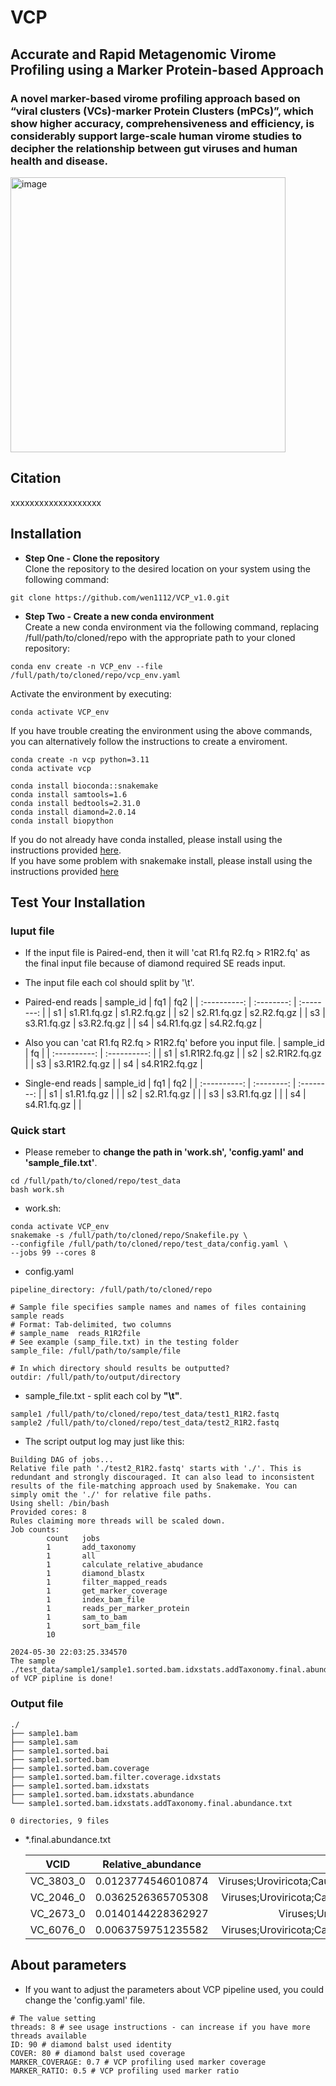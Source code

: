# VCP
## Accurate and Rapid Metagenomic Virome Profiling using a Marker Protein-based Approach
### A novel marker-based virome profiling approach based on “viral clusters (VCs)-marker Protein Clusters (mPCs)”, which show higher accuracy, comprehensiveness and efficiency, is considerably support large-scale human virome studies to decipher the relationship between gut viruses and human health and disease.

<img width="440" alt="image" src="https://github.com/wen1112/VCP_v1.0/assets/71487119/f95bb9a5-3985-414e-a8c6-7cdbb9d05039">

## Citation
xxxxxxxxxxxxxxxxxxx  

## Installation  

- **Step One - Clone the repository**  
Clone the repository to the desired location on your system using the following command:
```
git clone https://github.com/wen1112/VCP_v1.0.git
```

- **Step Two - Create a new conda environment**  
Create a new conda environment via the following command, replacing /full/path/to/cloned/repo with the appropriate path to your cloned repository:
```
conda env create -n VCP_env --file /full/path/to/cloned/repo/vcp_env.yaml
```

Activate the environment by executing:
```
conda activate VCP_env
```

If you have trouble creating the environment using the above commands, you can alternatively follow the instructions to create a enviroment.
```
conda create -n vcp python=3.11
conda activate vcp

conda install bioconda::snakemake
conda install samtools=1.6
conda install bedtools=2.31.0
conda install diamond=2.0.14
conda install biopython
```

If you do not already have conda installed, please install using the instructions provided [here](https://developers.google.com/earth-engine/guides/python_install-conda/).  
If you have some problem with snakemake install, please install using the instructions provided [here](https://snakemake.readthedocs.io/en/v7.25.0/getting_started/installation.html)

## Test Your Installation
### Iuput file

+ If the input file is Paired-end, then it will 'cat R1.fq R2.fq > R1R2.fq' as the final input file because of diamond required SE reads input.
+ The input file each col should split by '\t'.
+ Paired-end reads
  |  sample_id   |     fq1      |     fq2     |
  | :----------: |  :--------:  | :--------:  |
  |     s1       |  s1.R1.fq.gz | s1.R2.fq.gz |
  |     s2       |  s2.R1.fq.gz | s2.R2.fq.gz |
  |     s3       |  s3.R1.fq.gz | s3.R2.fq.gz |
  |     s4       |  s4.R1.fq.gz | s4.R2.fq.gz |

+ Also you can 'cat R1.fq R2.fq > R1R2.fq' before you input file.
  |  sample_id   |       fq       |
  | :----------: |  :----------:  |
  |     s1       |  s1.R1R2.fq.gz |
  |     s2       |  s2.R1R2.fq.gz |
  |     s3       |  s3.R1R2.fq.gz |
  |     s4       |  s4.R1R2.fq.gz |
 
+ Single-end reads
  |  sample_id   |     fq1      |    fq2     |
  | :----------: |  :--------:  | :--------: |
  |     s1       |  s1.R1.fq.gz |            |
  |     s2       |  s2.R1.fq.gz |            |
  |     s3       |  s3.R1.fq.gz |            |
  |     s4       |  s4.R1.fq.gz |            |

  
### Quick start

+ Please remeber to **change the path in 'work.sh', 'config.yaml'  and 'sample_file.txt'**.  

```
cd /full/path/to/cloned/repo/test_data
bash work.sh
```

+ work.sh:
```
conda activate VCP_env
snakemake -s /full/path/to/cloned/repo/Snakefile.py \
--configfile /full/path/to/cloned/repo/test_data/config.yaml \
--jobs 99 --cores 8 
```
+ config.yaml
```
pipeline_directory: /full/path/to/cloned/repo

# Sample file specifies sample names and names of files containing sample reads
# Format: Tab-delimited, two columns
# sample_name  reads_R1R2file
# See example (samp_file.txt) in the testing folder
sample_file: /full/path/to/sample/file

# In which directory should results be outputted?
outdir: /full/path/to/output/directory
```

+ sample_file.txt - split each col by **"\t"**.  
```
sample1 /full/path/to/cloned/repo/test_data/test1_R1R2.fastq
sample2 /full/path/to/cloned/repo/test_data/test2_R1R2.fastq
```


+ The script output log may just like this:
```
Building DAG of jobs...
Relative file path './test2_R1R2.fastq' starts with './'. This is redundant and strongly discouraged. It can also lead to inconsistent results of the file-matching approach used by Snakemake. You can simply omit the './' for relative file paths.
Using shell: /bin/bash
Provided cores: 8
Rules claiming more threads will be scaled down.
Job counts:
        count   jobs
        1       add_taxonomy
        1       all
        1       calculate_relative_abudance
        1       diamond_blastx
        1       filter_mapped_reads
        1       get_marker_coverage
        1       index_bam_file
        1       reads_per_marker_protein
        1       sam_to_bam
        1       sort_bam_file
        10

2024-05-30 22:03:25.334570
The sample ./test_data/sample1/sample1.sorted.bam.idxstats.addTaxonomy.final.abundance.txt of VCP pipline is done!
```

### Output file

```
./
├── sample1.bam
├── sample1.sam
├── sample1.sorted.bai
├── sample1.sorted.bam
├── sample1.sorted.bam.coverage
├── sample1.sorted.bam.filter.coverage.idxstats
├── sample1.sorted.bam.idxstats
├── sample1.sorted.bam.idxstats.abundance
└── sample1.sorted.bam.idxstats.addTaxonomy.final.abundance.txt

0 directories, 9 files
```

+ *.final.abundance.txt

  |    VCID   | Relative_abundance | VC_lineage | VC_lifestyle | VC_host_lineage |
  | :-------: |  :--------------:  | :--------------: | :--------------: |  :--------------: |
  | VC_3803_0 | 0.0123774546010874 | Viruses;Uroviricota;Caudoviricetes;Caudovirales;Siphoviridae;; |  Temperate | Bacteria;Firmicutes;Clostridia;Eubacteriales;Oscillospiraceae;Ruminococcus; |
  | VC_2046_0 | 0.0362526365705308 | Viruses;Uroviricota;Caudoviricetes;Caudovirales;Myoviridae;; | Temperate | Bacteria;Firmicutes;Clostridia;Eubacteriales;Oscillospiraceae;Faecalibacterium; |
  | VC_2673_0 | 0.0140144228362927 | Viruses;Uroviricota;Caudoviricetes;;;; | Unknown | Bacteria;Firmicutes;Clostridia;Eubacteriales;Oscillospiraceae;Oscillibacter; |
  | VC_6076_0 | 0.0063759751235582 | Viruses;Uroviricota;Caudoviricetes;Caudovirales;Myoviridae;; | Virulent | Bacteria;Bacteroidota;Bacteroidia;Bacteroidales;Bacteroidaceae;Bacteroides; |


## About parameters
+ If you want to adjust the parameters about VCP pipeline used, you could change the 'config.yaml' file. 
```
# The value setting
threads: 8 # see usage instructions - can increase if you have more threads available
ID: 90 # diamond balst used identity
COVER: 80 # diamond balst used coverage
MARKER_COVERAGE: 0.7 # VCP profiling used marker coverage
MARKER_RATIO: 0.5 # VCP profiling used marker ratio
```
